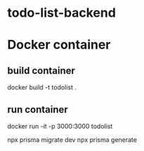 # todo-list-backend

# Docker container
## build container
docker build -t todolist .
## run container
docker run -it -p 3000:3000 todolist

npx prisma migrate dev
npx prisma generate